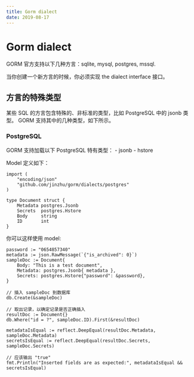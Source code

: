 ```yaml
---
title: Gorm dialect
date: 2019-08-17
---
```

# Gorm dialect
GORM 官方支持以下几种方言：sqlite, mysql, postgres, mssql.

当你创建一个新方言的时候，你必须实现 the dialect interface 接口。

## 方言的特殊类型
某些 SQL 的方言包含特殊的、非标准的类型，比如 PostgreSQL 中的 jsonb 类型。 GORM 支持其中的几种类型，如下所示。

### PostgreSQL
GORM 支持加载以下 PostgreSQL 特有类型： - jsonb - hstore

Model 定义如下：

    import (
        "encoding/json"
        "github.com/jinzhu/gorm/dialects/postgres"
    )

    type Document struct {
        Metadata postgres.Jsonb
        Secrets  postgres.Hstore
        Body     string
        ID       int
    }

你可以这样使用 model:

    password := "0654857340"
    metadata := json.RawMessage(`{"is_archived": 0}`)
    sampleDoc := Document{
        Body: "This is a test document",
        Metadata: postgres.Jsonb{ metadata },
        Secrets: postgres.Hstore{"password": &password},
    }

    // 插入 sampleDoc 到数据库
    db.Create(&sampleDoc)

    // 取出记录，以确定记录是否正确插入
    resultDoc := Document{}
    db.Where("id = ?", sampleDoc.ID).First(&resultDoc)

    metadataIsEqual := reflect.DeepEqual(resultDoc.Metadata, sampleDoc.Metadata)
    secretsIsEqual := reflect.DeepEqual(resultDoc.Secrets, sampleDoc.Secrets)

    // 应该输出 "true"
    fmt.Println("Inserted fields are as expected:", metadataIsEqual && secretsIsEqual)
